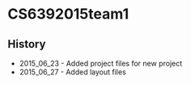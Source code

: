 # CS6392015team1

## History
  * 2015_06_23 - Added project files for new project
  * 2015_06_27 - Added layout files
